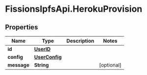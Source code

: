 # FissionsIpfsApi.HerokuProvision

## Properties
Name | Type | Description | Notes
------------ | ------------- | ------------- | -------------
**id** | [**UserID**](UserID.md) |  | 
**config** | [**UserConfig**](UserConfig.md) |  | 
**message** | **String** |  | [optional] 



